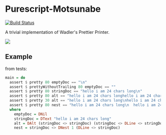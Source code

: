 # Purescript-Motsunabe

[![Build Status](https://travis-ci.com/justinwoo/purescript-motsunabe.svg?branch=master)](https://travis-ci.com/justinwoo/purescript-motsunabe)

A trivial implementation of Wadler's Prettier Printer.

![](https://i.imgur.com/f8u4eCv.jpg)

## Example

from tests:

```purs
main = do
  assert $ pretty 80 emptyDoc == "\n"
  assert $ prettyWithoutTrailing 80 emptyDoc == ""
  assert $ pretty 80 stringDoc == "hello i am 24 chars long\n"
  assert $ pretty 80 alt == "hello i am 24 chars longhello i am 24 chars long\n"
  assert $ pretty 30 alt == "hello i am 24 chars long\nhello i am 24 chars long\n"
  assert $ pretty 80 nest == "hello i am 24 chars long\n  hello i am 24 chars long\n"
  where
    emptyDoc = DNil
    stringDoc = DText "hello i am 24 chars long"
    alt = DAlt (stringDoc <> stringDoc) (stringDoc <> DLine <> stringDoc)
    nest = stringDoc <> DNest 1 (DLine <> stringDoc)
```
